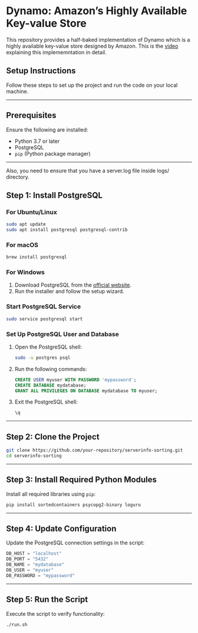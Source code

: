 # **Dynamo: Amazon’s Highly Available Key-value Store**
This repository provides a half-baked implementation of Dynamo which is a highly available key-value store designed by Amazon. This is the [video](https://drive.google.com/file/d/1xXaojWpkTJX2s4Af6lSjnuRCSzr79apB/view?usp=drive_link) explaining this implememntation in detail.

## **Setup Instructions**

Follow these steps to set up the project and run the code on your local machine.

---

## **Prerequisites**

Ensure the following are installed:
- Python 3.7 or later
- PostgreSQL
- `pip` (Python package manager)

---

Also, you need to ensure that you have a server.log file inside logs/ directory.

## **Step 1: Install PostgreSQL**

### **For Ubuntu/Linux**
```bash
sudo apt update
sudo apt install postgresql postgresql-contrib
```

### **For macOS**
```bash
brew install postgresql
```

### **For Windows**
1. Download PostgreSQL from the [official website](https://www.postgresql.org/download/).
2. Run the installer and follow the setup wizard.

### **Start PostgreSQL Service**
```bash
sudo service postgresql start
```

### **Set Up PostgreSQL User and Database**
1. Open the PostgreSQL shell:
   ```bash
   sudo -u postgres psql
   ```
2. Run the following commands:
   ```sql
   CREATE USER myuser WITH PASSWORD 'mypassword';
   CREATE DATABASE mydatabase;
   GRANT ALL PRIVILEGES ON DATABASE mydatabase TO myuser;
   ```
3. Exit the PostgreSQL shell:
   ```bash
   \q
   ```

---

## **Step 2: Clone the Project**

```bash
git clone https://github.com/your-repository/serverinfo-sorting.git
cd serverinfo-sorting
```

---

## **Step 3: Install Required Python Modules**

Install all required libraries using `pip`:

```bash
pip install sortedcontainers psycopg2-binary loguru
```

---

## **Step 4: Update Configuration**

Update the PostgreSQL connection settings in the script:

```python
DB_HOST = "localhost"
DB_PORT = "5432"
DB_NAME = "mydatabase"
DB_USER = "myuser"
DB_PASSWORD = "mypassword"
```

---

## **Step 5: Run the Script**

Execute the script to verify functionality:

```bash
./run.sh
```
